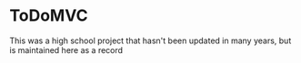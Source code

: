 # ToDoMVC

This was a high school project that hasn't been updated in many years, but is maintained here as a record
